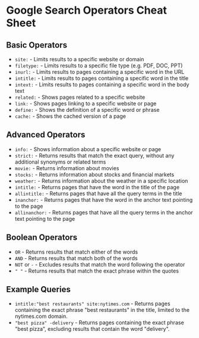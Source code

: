 # Google Search Operators Cheat Sheet

## Basic Operators
- `site:` - Limits results to a specific website or domain
- `filetype:` - Limits results to a specific file type (e.g. PDF, DOC, PPT)
- `inurl:` - Limits results to pages containing a specific word in the URL
- `intitle:` - Limits results to pages containing a specific word in the title
- `intext:` - Limits results to pages containing a specific word in the body text
- `related:` - Shows pages related to a specific website
- `link:` - Shows pages linking to a specific website or page
- `define:` - Shows the definition of a specific word or phrase
- `cache:` - Shows the cached version of a page

## Advanced Operators
- `info:` - Shows information about a specific website or page
- `strict:` - Returns results that match the exact query, without any additional synonyms or related terms
- `movie:` - Returns information about movies
- `stocks:` - Returns information about stocks and financial markets
- `weather:` - Returns information about the weather in a specific location
- `intitle:` - Returns pages that have the word in the title of the page
- `allintitle:` - Returns pages that have all the query terms in the title
- `inanchor:` - Returns pages that have the word in the anchor text pointing to the page
- `allinanchor:` - Returns pages that have all the query terms in the anchor text pointing to the page

## Boolean Operators
- `OR` - Returns results that match either of the words
- `AND` - Returns results that match both of the words
- `NOT` or `-` - Excludes results that match the word following the operator
- `" "` - Returns results that match the exact phrase within the quotes

## Example Queries
- `intitle:"best restaurants" site:nytimes.com` - Returns pages containing the exact phrase "best restaurants" in the title, limited to the nytimes.com domain.
- `"best pizza" -delivery` - Returns pages containing the exact phrase "best pizza", excluding results that contain the word "delivery".
